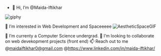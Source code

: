 - 👋 Hi, I’m @Maida-Iftikhar 


![giphy](https://user-images.githubusercontent.com/89723030/188429537-c7c35c98-d237-4cfc-b985-445c64522000.gif)

👀 I’m interested in Web Development and Spaceeeee 
 ![AestheticSpaceGIF](https://user-images.githubusercontent.com/89723030/188429632-1462dec4-bf80-439d-8c19-f03b5947997c.gif)

 🌱 I’m currenty a Computer Science undergrad.
 💞️ I’m looking to collaborate on web devekopment projects (front end)
 📫 Reach out to me @maidaiftikhar0@gmail.com       @https://www.linkedin.com/in/maida-iftikhar/

<!---
Maida-Iftikhar/Maida-Iftikhar is a ✨ special ✨ repository because its `README.md` (this file) appears on your GitHub profile.
You can click the Preview link to take a look at your changes.
--->
